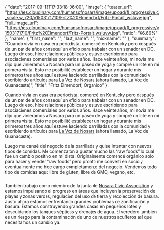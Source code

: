 {
  "date": "2017-09-13T17:33:18-06:00",
  "image": {
    "teaser_url": "https://res.cloudinary.com/humansofnosara/image/upload/fl_progressive,c_scale,w_720/v1503171710/Fritz%20Elmendorf/Fritz-Portait_wsluvw.jpg",
    "full_image_url": "https://res.cloudinary.com/humansofnosara/image/upload/fl_progressive/v1503171710/Fritz%20Elmendorf/Fritz-Portait_wsluvw.jpg",
    "ratio": "66.66%"
  },
  "name": {
    "first_name": "",
    "last_name": "",
    "nickname": ""
  },
  "summary": "Cuando vivía en casa era periodista, comencé en Kentucky pero después de un par de años conseguí un oficio para trabajar con un senador en DC. Luego de eso, hice relaciones públicas y estuve escribiendo para asociaciones comerciales por varios años. Hace veinte años, mi novia me dijo que vinieramos a Nosara para un paseo de yoga y compré un lote en mi primera visita. Esto me posibilitó establecer un hogar y durante mis primeros tres años aquí estuve haciendo parrilladas con la comunidad y escribiendo artículos para La Voz de Nosara (ahora llamado, La Voz de Guanacaste)",
  "title": "Fritz Elmendorf, Organico"
}
<p>
      Cuando vivía en casa era periodista, comencé en Kentucky pero después de un par de años conseguí un oficio para trabajar con un senador en DC. Luego de eso, hice relaciones públicas y estuve escribiendo para asociaciones comerciales por varios años. Hace veinte años, mi novia me dijo que vinieramos a Nosara para un paseo de yoga y compré un lote en mi primera visita. Esto me posibilitó establecer un hogar y durante mis primeros tres años aquí estuve haciendo parrilladas con la comunidad y escribiendo artículos para <a href='http://www.vozdeguanacaste.com/es'>La Voz de Nosara</a> (ahora llamado, La Voz de Guanacaste).
    </p>
    <p>
      Luego me cansé del negocio de la parrillada y quise intentar con nuevos tipos de comidas. Me comenzaron a gustar mucho las “raw foods” lo cual fue un cambio positivo en mi dieta. Originalmente comencé orgánico solo para hacer y vender “raw foods” pero pronto me convertí en socio y eventualmente me hice cargo completamente del negocio. Vendemos todo tipo de comidas aquí: libre de gluten, libre de GMO, vegano, etc.
    </p>
    <img src='https://res.cloudinary.com/humansofnosara/image/upload/fl_progressive/v1503170565/Fritz%20Elmendorf/Fritz-Action_c12qem.jpg' sizes='100vw' srcset='https://res.cloudinary.com/humansofnosara/image/upload/fl_progressive/v1503170565/Fritz%20Elmendorf/Fritz-Action_c12qem.jpg 1000w, https://res.cloudinary.com/humansofnosara/image/upload/fl_progressive,c_scale,w_720/v1503170565/Fritz%20Elmendorf/Fritz-Action_c12qem.jpg 720w' alt='' />
    <p>
      También trabajo como miembro de la junta de <a href='http://www.nosaracivicassociation.com/'>Nosara Civic Association</a> y estamos impulsando el progreso en áreas que incluyen la preservación de playas y zonas verdes, regulación del uso de tierra y recolección de basura. Justo ahora estamos enfrentando grandes problemas de zonificación y basura. Estamos construyendo grandes casas en pequeños lotes y descuidando los tanques sépticos y drenajes de agua. El veredero también es un riesgo para la contaminación de uno de nuestros acuíferos así que necesitamos un cambio ya.
    </p>